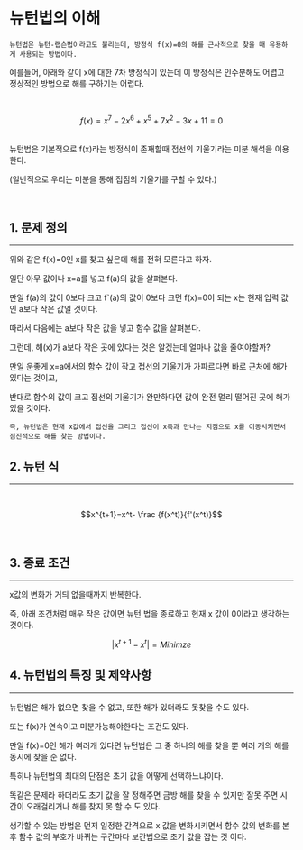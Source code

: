 # 뉴턴법의 이해

```
뉴턴법은 뉴턴-랩슨법이라고도 불리는데, 방정식 f(x)=0의 해를 근사적으로 찾을 때 유용하게 사용되는 방법이다.
```

예를들어, 아래와 같이 x에 대한 7차 방정식이 있는데 이 방정식은 인수분해도 어렵고 정상적인 방법으로 해를 구하기는 어렵다.

</br>

$$f(x)=x^7-2x^6+x^5+7x^2-3x+11=0$$

</br>
뉴턴법은 기본적으로 f(x)라는 방정식이 존재할때 접선의 기울기라는 미분 해석을 이용한다. 

(일반적으로 우리는 미분을 통해 접점의 기울기를 구할 수 있다.)

</br>

## 1. 문제 정의
---
위와 같은 f(x)=0인 x를 찾고 싶은데 해를 전혀 모른다고 하자.

일단 아무 값이나 x=a를 넣고 f(a)의 값을 살펴본다.

만일 f(a)의 값이 0보다 크고 f`(a)의 값이 0보다 크면 f(x)=0이 되는 x는 현재 입력 값인 a보다 작은 값일 것이다.

따라서 다음에는 a보다 작은 값을 넣고 함수 값을 살펴본다.

그런데, 해(x)가 a보다 작은 곳에 있다는 것은 알겠는데 얼마나 값을 줄여야할까?

만일 운좋게 x=a에서의 함수 값이 작고 접선의 기울기가 가파르다면 바로 근처에 해가 있다는 것이고,

반대로 함수의 값이 크고 접선의 기울기가 완만하다면 값이 완전 멀리 떨어진 곳에 해가 있을 것이다.

```
즉, 뉴턴법은 현재 x값에서 접선을 그리고 접선이 x축과 만나는 지점으로 x를 이동시키면서 점진적으로 해를 찾는 방법이다.
```

## 2. 뉴턴 식

---
<br>

$$x^{t+1}=x^t- \frac {f(x^t)}{f'(x^t)}$$

<br>

## 3. 종료 조건
---
x값의 변화가 거듸 없을때까지 반복한다.

즉, 아래 조건처럼 매우 작은 값이면 뉴턴 법을 종료하고 현재 x 값이 0이라고 생각하는 것이다.

$$|x^{t+1}-x^t|=Minimze$$

## 4. 뉴턴법의 특징 및 제약사항
---
뉴턴법은 해가 없으면 찾을 수 없고, 또한 해가 있더라도 못찾을 수도 있다.

또는 f(x)가 연속이고 미분가능해야한다는 조건도 있다.

만일 f(x)=0인 해가 여러개 있다면 뉴턴법은 그 중 하나의 해를 찾을 뿐 여러 개의 해를 동시에 찾을 순 없다.

특히나 뉴턴법의 최대의 단점은 초기 값을 어떻게 선택하느냐이다.

똑같은 문제라 하더라도 초기 값을 잘 정해주면 금방 해를 찾을 수 있지만 잘못 주면 시간이 오래걸리거나 해를 찾지 못 할 수 도 있다.

생각할 수 있는 방법은 먼저 일정한 간격으로 x 값을 변화시키면서 함수 값의 변화를 본 후 함수 값의 부호가 바뀌는 구간마다 보간법으로 초기 값을 잡는 것 이다.